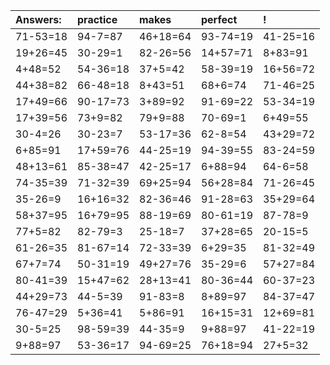 | Answers: | practice | makes | perfect | ! |
| :--- | :--- | :--- | :--- | :--- |
| 71-53=18 | 94-7=87 | 46+18=64 | 93-74=19 | 41-25=16 | 
| 19+26=45 | 30-29=1 | 82-26=56 | 14+57=71 | 8+83=91 | 
| 4+48=52 | 54-36=18 | 37+5=42 | 58-39=19 | 16+56=72 | 
| 44+38=82 | 66-48=18 | 8+43=51 | 68+6=74 | 71-46=25 | 
| 17+49=66 | 90-17=73 | 3+89=92 | 91-69=22 | 53-34=19 | 
| 17+39=56 | 73+9=82 | 79+9=88 | 70-69=1 | 6+49=55 | 
| 30-4=26 | 30-23=7 | 53-17=36 | 62-8=54 | 43+29=72 | 
| 6+85=91 | 17+59=76 | 44-25=19 | 94-39=55 | 83-24=59 | 
| 48+13=61 | 85-38=47 | 42-25=17 | 6+88=94 | 64-6=58 | 
| 74-35=39 | 71-32=39 | 69+25=94 | 56+28=84 | 71-26=45 | 
| 35-26=9 | 16+16=32 | 82-36=46 | 91-28=63 | 35+29=64 | 
| 58+37=95 | 16+79=95 | 88-19=69 | 80-61=19 | 87-78=9 | 
| 77+5=82 | 82-79=3 | 25-18=7 | 37+28=65 | 20-15=5 | 
| 61-26=35 | 81-67=14 | 72-33=39 | 6+29=35 | 81-32=49 | 
| 67+7=74 | 50-31=19 | 49+27=76 | 35-29=6 | 57+27=84 | 
| 80-41=39 | 15+47=62 | 28+13=41 | 80-36=44 | 60-37=23 | 
| 44+29=73 | 44-5=39 | 91-83=8 | 8+89=97 | 84-37=47 | 
| 76-47=29 | 5+36=41 | 5+86=91 | 16+15=31 | 12+69=81 | 
| 30-5=25 | 98-59=39 | 44-35=9 | 9+88=97 | 41-22=19 | 
| 9+88=97 | 53-36=17 | 94-69=25 | 76+18=94 | 27+5=32 | 
